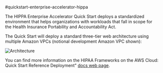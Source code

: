 #quickstart-enterprise-accelerator-hippa

The HIPPA Enterprise Accelerator Quick Start deploys a standardized environment that helps organizations with workloads that fall in scope for the Health Insurance Portability and Accountability Act.


The Quick Start will deploy a standard three-tier web architecture using multiple Amazon VPCs (notional development Amazon VPC shown):

![Architecture](https://docs.aws.amazon.com/quickstart/latest/accelerator-nist/images/nist-on-aws-architecture.png)

You can find more information on the HIPAA Frameworks on the AWS Cloud: Quick Start Reference Deployment" [docs web page](https://docs.aws.amazon.com/quickstart/latest/accelerator-hipaa/).
